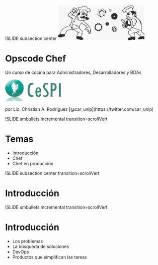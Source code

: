 !SLIDE subsection center
![cocinando](cocinando.png)
# Opscode Chef
<div class="destacado"> Un curso de cocina para Administradores, Desarrolladores y BDAs </div>

![logo](logo.png)
<div class="destacado">
por Lic. Christian A. Rodriguez [@car_unlp](https://twitter.com/car_unlp)
</div>


!SLIDE smbullets incremental transition=scrollVert
# Temas

* Introducción
* Chef
* Chef en producción

!SLIDE subsection center transition=scrollVert

# Introducción

!SLIDE smbullets incremental transition=scrollVert
# Introducción

* Los problemas
* La búsqueda de soluciones
* DevOps
* Productos que simplifican las tareas

